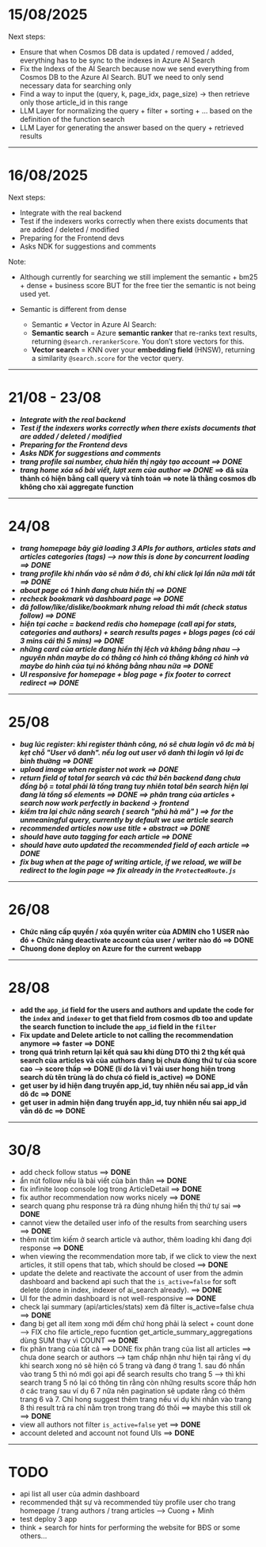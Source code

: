 # 15/08/2025

Next steps:

- Ensure that when Cosmos DB data is updated / removed / added, everything has to be sync to the indexes in Azure AI Search
- Fix the Indexs of the AI Search because now we send everything from Cosmos DB to the Azure AI Search. BUT we need to only send necessary data for searching only
- Find a way to input the (query, k, page_idx, page_size) -> then retrieve only those article_id in this range
- LLM Layer for normalizing the query + filter + sorting + ... based on the definition of the function search
- LLM Layer for generating the answer based on the query + retrieved results

---

# 16/08/2025

Next steps:

- Integrate with the real backend
- Test if the indexers works correctly when there exists documents that are added / deleted / modified
- Preparing for the Frontend devs
- Asks NDK for suggestions and comments

Note:

- Although currently for searching we still implement the semantic + bm25 + dense + business score BUT for the free tier the semantic is not being used yet.
- Semantic is different from dense

  - Semantic ≠ Vector in Azure AI Search:
  - **Semantic search** = Azure **semantic ranker** that re-ranks text results, returning `@search.rerankerScore`. You don’t store vectors for this.
  - **Vector search** = KNN over your **embedding field** (HNSW), returning a similarity `@search.score` for the vector query.

---

# 21/08 - 23/08

- ***Integrate with the real backend***
- ***Test if the indexers works correctly when there exists documents that are added / deleted / modified***
- ***Preparing for the Frontend devs***
- ***Asks NDK for suggestions and comments***
- ***trang profile sai number, chưa hiển thị ngày tạo account ==> DONE***
- ***trang home xóa số bài viết, lượt xem của author ==> DONE*
  ==> đã sửa thành có hiện bằng call query và tính toán ==> note là thằng cosmos db không cho xài aggregate function**

---

# 24/08

- ***trang homepage bây giờ loading 3 APIs for authors, articles stats and articles categories (tags) --> now this is done by concurrent loading ==> DONE***
- ***trang profile khi nhấn vào sẽ nằm ở đó, chỉ khi click lại lần nữa mới tắt ==> DONE***
- ***about page có 1 hình đang chưa hiển thị ==> DONE***
- ***recheck bookmark và dashboard page ==> DONE***
- ***đã follow/like/dislike/bookmark nhưng reload thì mất (check status follow) ==> DONE***
- ***hiện tại cache = backend redis cho homepage (call api for stats, categories and authors) + search results pages + blogs pages (có cái 3 mins cái thì 5 mins) ==> DONE***
- ***những card của article đang hiển thị lệch và không bằng nhau --> nguyên nhân maybe do có thằng có hình có thằng không có hình và maybe do hình của tụi nó không bằng nhau nữa ==> DONE***
- ***UI responsive for homepage + blog page + fix footer to correct redirect ==> DONE***

---

# 25/08

- ***bug lúc register: khi register thành công, nó sẽ chưa login vô đc mà bị kẹt chỗ "User vô danh". nếu log out user vô danh thì login vô lại đc bình thường ==> DONE***
- ***upload image when register not work ==> DONE***
- ***return field of total for search và các thứ bên backend đang chưa đồng bộ = total phải là tổng trang tuy nhiên total bên search hiện lại đang là tổng số elements ==> DONE ==> phân trang của articles + search now work perfectly in backend -> frontend***
- ***kiểm tra lại chức năng search ( search "phú hà mã" ) ==> for the unmeaningful query, currently by default we use article search***
- ***recommended articles now use title + abstract ==> DONE***
- ***should have auto tagging for each article ==> DONE***
- ***should have auto updated the recommended field of each article ==> DONE***
- ***fix bug when at the page of writing article, if we reload, we will be redirect to the login page ==> fix already in the `ProtectedRoute.js`***

---

# 26/08

- **Chức năng cấp quyền / xóa quyền writer của ADMIN cho 1 USER nào đó + Chức năng deactivate account của user / writer nào đó ==> DONE**
- **Chuong done deploy on Azure for the current webapp**

---

# 28/08

- **add the `app_id` field for the users and authors and update the code for the `index` and `indexer` to get that field from cosmos db too and update the search function to include the `app_id` field in the `filter`**
- **Fix update and Delete article to not calling the recommendation anymore ==> faster ==> DONE**
- **trong quá trình return lại kết quả sau khi dùng DTO thì 2 thg kết quả search của articles và của authors đang bị chưa đúng thứ tự của score cao --> score thấp**
**==> DONE (lí do là vì 1 vài user hong hiện trong search dù tên trùng là do chưa có field is_active) ==> DONE**
- **get user by id hiện đang truyền app_id, tuy nhiên nếu sai app_id vẫn dô đc ==> DONE**
- **get user in admin hiện đang truyền app_id, tuy nhiên nếu sai app_id vẫn dô đc ==> DONE**

---

# 30/8 

- add check follow status ==> **DONE**
- ẩn nút follow nếu là bài viết của bản thân ==> **DONE**
- fix infinite loop console log trong ArticleDetail ==> **DONE**
- fix author recommendation now works nicely ==> **DONE**
- search quang phu response trả ra đúng nhưng hiển thị thứ tự sai ==> **DONE**
- cannot view the detailed user info of the results from searching users ==> **DONE**
- thêm nút tìm kiếm ở search article và author, thêm loading khi đang đợi response ==> **DONE**
- when viewing the recommendation more tab, if we click to view the next articles, it still opens that tab, which should be closed ==> **DONE**
- update the delete and reactivate the account of user from the admin dashboard and backend api such that the `is_active=false` for soft delete (done in index, indexer of ai_search already). ==> **DONE**
- UI for the admin dashboard is not well-responsive ==> **DONE**
- check lại summary (api/articles/stats) xem đã filter is_active=false chưa ==> **DONE** 
- đang bị get all item xong mới đếm chứ hong phải là select + count done --> FIX cho file article_repo fucntion get_article_summary_aggregations  dùng SUM thay vì COUNT ==> **DONE**
- fix phân trang của tất cả ==> DONE fix phân trang của list all articles ==> chưa done search or authors --> tạm chấp nhận như hiện tại rằng ví dụ khi search xong nó sẽ hiện có 5 trang và đang ở trang 1. sau đó nhấn vào trang 5 thì nó mới gọi api để search results cho trang 5 --> thì khi search trang 5 nó lại có thông tin rằng còn những results score thấp hơn ở các trang sau ví dụ 6 7 nữa nên pagination sẽ update rằng có thêm trang 6 và 7. Chỉ hong suggest thêm trang nếu ví dụ khi nhấn vào trang 8 thì result trả ra chỉ nằm trọn trong trang đó thôi ==> maybe this still ok ==> **DONE**
- view all authors not filter `is_active=false` yet ==> **DONE**
- account deleted and account not found UIs ==> **DONE**

---

# TODO

- api list all user của admin dashboard 
- recommended thật sự và recommended tùy profile user cho trang homepage / trang authors / trang articles --> Cuong + Minh
- test deploy 3 app 
- think + search for hints for performing the website for BĐS or some others...



